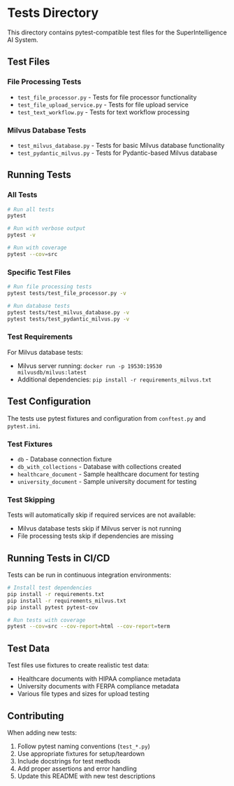 # Tests Directory

This directory contains pytest-compatible test files for the SuperIntelligence AI System.

## Test Files

### File Processing Tests
- `test_file_processor.py` - Tests for file processor functionality
- `test_file_upload_service.py` - Tests for file upload service
- `test_text_workflow.py` - Tests for text workflow processing

### Milvus Database Tests
- `test_milvus_database.py` - Tests for basic Milvus database functionality
- `test_pydantic_milvus.py` - Tests for Pydantic-based Milvus database

## Running Tests

### All Tests
```bash
# Run all tests
pytest

# Run with verbose output
pytest -v

# Run with coverage
pytest --cov=src
```

### Specific Test Files
```bash
# Run file processing tests
pytest tests/test_file_processor.py -v

# Run database tests
pytest tests/test_milvus_database.py -v
pytest tests/test_pydantic_milvus.py -v
```

### Test Requirements

For Milvus database tests:
- Milvus server running: `docker run -p 19530:19530 milvusdb/milvus:latest`
- Additional dependencies: `pip install -r requirements_milvus.txt`

## Test Configuration

The tests use pytest fixtures and configuration from `conftest.py` and `pytest.ini`.

### Test Fixtures

- `db` - Database connection fixture
- `db_with_collections` - Database with collections created
- `healthcare_document` - Sample healthcare document for testing
- `university_document` - Sample university document for testing

### Test Skipping

Tests will automatically skip if required services are not available:
- Milvus database tests skip if Milvus server is not running
- File processing tests skip if dependencies are missing

## Running Tests in CI/CD

Tests can be run in continuous integration environments:

```bash
# Install test dependencies
pip install -r requirements.txt
pip install -r requirements_milvus.txt
pip install pytest pytest-cov

# Run tests with coverage
pytest --cov=src --cov-report=html --cov-report=term
```

## Test Data

Test files use fixtures to create realistic test data:
- Healthcare documents with HIPAA compliance metadata
- University documents with FERPA compliance metadata
- Various file types and sizes for upload testing

## Contributing

When adding new tests:
1. Follow pytest naming conventions (`test_*.py`)
2. Use appropriate fixtures for setup/teardown
3. Include docstrings for test methods
4. Add proper assertions and error handling
5. Update this README with new test descriptions 